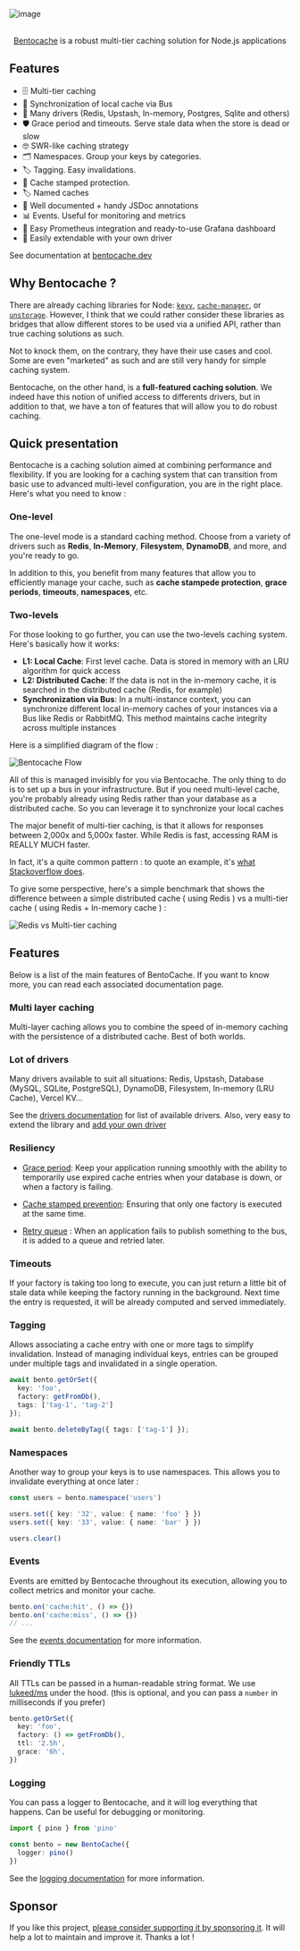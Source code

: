 ![image](https://github.com/Julien-R44/bentocache/assets/8337858/4aa1023f-7a4f-4d73-8400-05baafbc899a)

<p align="center">
  <br/>
  <a href="https://bentocache.dev/">Bentocache</a> is a robust multi-tier caching solution for Node.js applications
  <br/>
</p>

## Features

- 🗄️ Multi-tier caching
- 🔄 Synchronization of local cache via Bus
- 🚀 Many drivers (Redis, Upstash, In-memory, Postgres, Sqlite and others)
- 🛡️ Grace period and timeouts. Serve stale data when the store is dead or slow
- 🤓 SWR-like caching strategy
- 🗂️ Namespaces. Group your keys by categories.
- 🏷️ Tagging. Easy invalidations.
- 🛑 Cache stamped protection.
- 🏷️ Named caches
- 📖 Well documented + handy JSDoc annotations
- 📊 Events. Useful for monitoring and metrics
- 📝 Easy Prometheus integration and ready-to-use Grafana dashboard
- 🧩 Easily extendable with your own driver

See documentation at [bentocache.dev](https://bentocache.dev/docs/introduction)

## Why Bentocache ?

There are already caching libraries for Node: [`keyv`](https://keyv.org/), [`cache-manager`](https://github.com/node-cache-manager/node-cache-manager#readme), or [`unstorage`](https://unstorage.unjs.io/). However, I think that we could rather consider these libraries as bridges that allow different stores to be used via a unified API, rather than true caching solutions as such.

Not to knock them, on the contrary, they have their use cases and cool. Some are even "marketed" as such and are still very handy for simple caching system.

Bentocache, on the other hand, is a **full-featured caching solution**. We indeed have this notion of unified access to differents drivers, but in addition to that, we have a ton of features that will allow you to do robust caching.

## Quick presentation

Bentocache is a caching solution aimed at combining performance and flexibility. If you are looking for a caching system that can transition from basic use to advanced multi-level configuration, you are in the right place. Here's what you need to know :

### One-level

The one-level mode is a standard caching method. Choose from a variety of drivers such as **Redis**, **In-Memory**, **Filesystem**, **DynamoDB**, and more, and you're ready to go.

In addition to this, you benefit from many features that allow you to efficiently manage your cache, such as **cache stampede protection**, **grace periods**, **timeouts**, **namespaces**, etc.

### Two-levels
For those looking to go further, you can use the two-levels caching system. Here's basically how it works:

- **L1: Local Cache**: First level cache. Data is stored in memory with an LRU algorithm for quick access
- **L2: Distributed Cache**: If the data is not in the in-memory cache, it is searched in the distributed cache (Redis, for example)
- **Synchronization via Bus**: In a multi-instance context, you can synchronize different local in-memory caches of your instances via a Bus like Redis or RabbitMQ. This method maintains cache integrity across multiple instances

Here is a simplified diagram of the flow :

![Bentocache Flow](./assets/bentocache_flow.png)

All of this is managed invisibly for you via Bentocache. The only thing to do is to set up a bus in your infrastructure. But if you need multi-level cache, you're probably already using Redis rather than your database as a distributed cache. So you can leverage it to synchronize your local caches

The major benefit of multi-tier caching, is that it allows for responses between 2,000x and 5,000x faster. While Redis is fast, accessing RAM is REALLY MUCH faster.

In fact, it's a quite common pattern : to quote an example, it's [what Stackoverflow does](https://nickcraver.com/blog/2019/08/06/stack-overflow-how-we-do-app-caching/#layers-of-cache-at-stack-overflow).


To give some perspective, here's a simple benchmark that shows the difference between a simple distributed cache ( using Redis ) vs a multi-tier cache ( using Redis + In-memory cache ) :

![Redis vs Multi-tier caching](./assets/redis_vs_mtier.png)

## Features

Below is a list of the main features of BentoCache. If you want to know more, you can read each associated documentation page.

### Multi layer caching

Multi-layer caching allows you to combine the speed of in-memory caching with the persistence of a distributed cache. Best of both worlds.

### Lot of drivers

Many drivers available to suit all situations: Redis, Upstash, Database (MySQL, SQLite, PostgreSQL), DynamoDB, Filesystem, In-memory (LRU Cache), Vercel KV...

See the [drivers documentation](https://bentocache.dev/docs/cache-drivers) for list of available drivers. Also, very easy to extend the library and [add your own driver](https://bentocache.dev/docs/custom-cache-driver)

### Resiliency

- [Grace period](https://bentocache.dev/docs/grace-periods): Keep your application running smoothly with the ability to temporarily use expired cache entries when your database is down, or when a factory is failing.

- [Cache stamped prevention](https://bentocache.dev/docs/stampede-protection): Ensuring that only one factory is executed at the same time.

- [Retry queue](https://bentocache.dev/docs/multi-tier#retry-queue-strategy) : When an application fails to publish something to the bus, it is added to a queue and retried later.

### Timeouts

If your factory is taking too long to execute, you can just return a little bit of stale data while keeping the factory running in the background. Next time the entry is requested, it will be already computed and served immediately.

### Tagging

Allows associating a cache entry with one or more tags to simplify invalidation. Instead of managing individual keys, entries can be grouped under multiple tags and invalidated in a single operation.

```ts
await bento.getOrSet({
  key: 'foo',
  factory: getFromDb(),
  tags: ['tag-1', 'tag-2']
});

await bento.deleteByTag({ tags: ['tag-1'] });
```

### Namespaces

Another way to group your keys is to use namespaces. This allows you to invalidate everything at once later :

```ts
const users = bento.namespace('users')

users.set({ key: '32', value: { name: 'foo' } })
users.set({ key: '33', value: { name: 'bar' } })

users.clear()
```

### Events

Events are emitted by Bentocache throughout its execution, allowing you to collect metrics and monitor your cache.

```ts
bento.on('cache:hit', () => {})
bento.on('cache:miss', () => {})
// ...
```

See the [events documentation](https://bentocache.dev/docs/events) for more information.

### Friendly TTLs

All TTLs can be passed in a human-readable string format. We use [lukeed/ms](https://github.com/lukeed/ms) under the hood. (this is optional, and you can pass a `number` in milliseconds if you prefer)

```ts
bento.getOrSet({
  key: 'foo',
  factory: () => getFromDb(),
  ttl: '2.5h',
  grace: '6h',
})
```

### Logging

You can pass a logger to Bentocache, and it will log everything that happens. Can be useful for debugging or monitoring.

```ts
import { pino } from 'pino'

const bento = new BentoCache({
  logger: pino()
})
```

See the [logging documentation](https://bentocache.dev/docs/logging) for more information.

## Sponsor

If you like this project, [please consider supporting it by sponsoring it](https://github.com/sponsors/Julien-R44/). It will help a lot to maintain and improve it. Thanks a lot !
